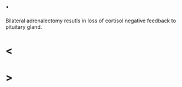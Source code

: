 # .

Bilateral adrenalectomy resutls in loss of cortisol negative feedback to pituitary gland.

# <

# >
